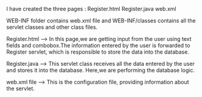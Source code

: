 I have created the three pages :
Register.html
Register.java
web.xml

WEB-INF folder contains web.xml file and WEB-INF/classes contains all the servlet classes and other class files.

Register.html  --> In this page,we are getting input from the user using text fields and combobox.The information entered by the user is forwarded to Register servlet, which is responsible to store the data into the database.

Register.java  --> This servlet class receives all the data entered by the user and stores it into the database. Here,we are performing the database logic.

web.xml file --> This is the configuration file, providing information about the servlet.
